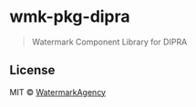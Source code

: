 # wmk-pkg-dipra

> Watermark Component Library for DIPRA

## License

MIT © [WatermarkAgency](https://github.com/WatermarkAgency)
